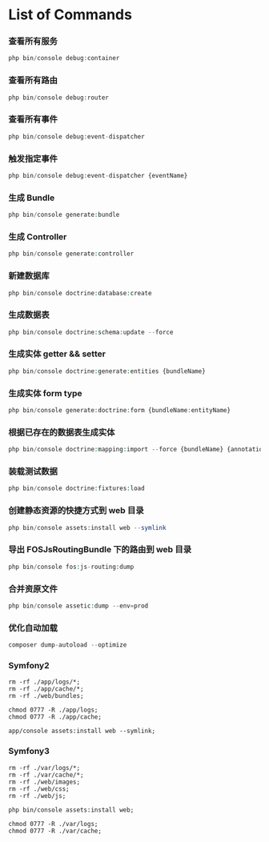 
# List of Commands

### 查看所有服务

```php
php bin/console debug:container
```

### 查看所有路由

```php
php bin/console debug:router
```

### 查看所有事件

```php
php bin/console debug:event-dispatcher
```

### 触发指定事件

```php
php bin/console debug:event-dispatcher {eventName}
```

### 生成 Bundle

```php
php bin/console generate:bundle
```

### 生成 Controller

```php
php bin/console generate:controller
```

### 新建数据库

```php
php bin/console doctrine:database:create
```

### 生成数据表
```php
php bin/console doctrine:schema:update --force
```

### 生成实体 getter && setter

```php
php bin/console doctrine:generate:entities {bundleName}
```

### 生成实体 form type
```php
php bin/console generate:doctrine:form {bundleName:entityName}
```

### 根据已存在的数据表生成实体

```php
php bin/console doctrine:mapping:import --force {bundleName} {annotation|yml|xml}
```

### 装载测试数据

```php
php bin/console doctrine:fixtures:load
```

### 创建静态资源的快捷方式到 web 目录

```php
php bin/console assets:install web --symlink
```

### 导出 FOSJsRoutingBundle 下的路由到 web 目录

```php
php bin/console fos:js-routing:dump
```

### 合并资原文件

```php
php bin/console assetic:dump --env=prod
```

### 优化自动加载

```php
composer dump-autoload --optimize
```

### Symfony2

```
rm -rf ./app/logs/*;
rm -rf ./app/cache/*;
rm -rf ./web/bundles;

chmod 0777 -R ./app/logs;
chmod 0777 -R ./app/cache;

app/console assets:install web --symlink;
```

### Symfony3

```
rm -rf ./var/logs/*;
rm -rf ./var/cache/*;
rm -rf ./web/images;
rm -rf ./web/css;
rm -rf ./web/js;

php bin/console assets:install web;

chmod 0777 -R ./var/logs;
chmod 0777 -R ./var/cache;
```
